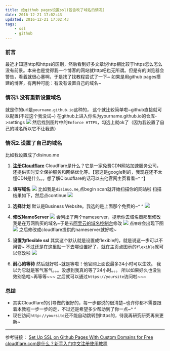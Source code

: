 ```yaml
---
title: 给github pages设置ssl(包含改了域名的情况)
date: 2016-12-21 17:02:43
updated: 2016-12-21 17:02:43
tags:
    - ssl
    - github
---
```

### 前言
最近才知道http和https的区别，然后看到好多文章说http相比较于https怎么怎么没有前景。本来也是觉得我一个博客的网站就http吧也无所谓。但是有的浏览器会警告，看着就很心塞啊，于是找了找教程尝试了一下~
如果是用github pages搭建的博客，有两种可能：有没有设置自己的域名~
<!-- more -->
### 情况1.没有重新设置域名
就是你的url是`yourname.github.io`这种的，
这个就比较简单啦~github直接就可以配置(不过这个我没试~)
在github上进入你名为yourname.github.io的仓库->settings
![](/image/2016-12-21-github_pages_setup_ssl/github.png)
然后找到图片中的`Enforce HTTPS`，勾选上就ok了（因为我设置了自己的域名所以它不让我选）
### 情况2.设置了自己的域名
比如我设置成了disinuo.me
1.  **[注册Cloudflare](https://www.cloudflare.com/a/login)**
  Cloudflare是什么？它是一家免费CDN网站加速服务公司，还提供实时安全保护服务和网络优化等。【恩这是google到的，我现在还不太懂CDN是什么。。想了解Cloudflare的话可以去他官网主页看看~^ ^】
2.  **填写域名**
![](/image/2016-12-21-github_pages_setup_ssl/0.png)
比如我是`disinuo.me`,点begin scan就开始扫描你的网站啦
扫描结果如下，然后点continue
![](/image/2016-12-21-github_pages_setup_ssl/1.png)
3.  **选择计划**
默认是Business Website。我选的是上面那个免费的~^ ^
![](/image/2016-12-21-github_pages_setup_ssl/2.png)

4.  **修改NameServer**
![](/image/2016-12-21-github_pages_setup_ssl/3.png)
会列出了两个nameserver，提示你去域名商那里修改
我是在万网购买的域名~于是去[阿里云的域名控制台](https://netcn.console.aliyun.com/core/domain/list)修改
![](/image/2016-12-21-github_pages_setup_ssl/4.png)
点`管理`会出现下图
![](/image/2016-12-21-github_pages_setup_ssl/5.png)
之后修改成cloudflare提供的nameserver就好啦~
5.  **设置为flexible ssl**
其实这个默认就是设置成flexible的，就是说这一步可以不用管~
不过还是在这里贴一下去哪设置好了，就在主页点图示的`flexible`就可以修改啦
![](/image/2016-12-21-github_pages_setup_ssl/6.png)
6.  **耐心的等待**
然后就好啦~就是等啦！他官网上面说最多24小时可以生效。
我以为它就是客气客气。。。没想到我真的等了24小时。。。
所以如果好久也没生效别急哈~再等等~~~
之后就可以通过`https://yoursite`访问啦~~~
### 总结
- 其实Cloudflare的引导做的很好的，每一步都说的很清楚~也许你都不需要跟着本教程一步一步的走，不过还是希望多少帮助到了你一点~^ ^
- 现在访问`http://yoursite`还不能自动跳转到https的，待我再研究研究再来更新~
*************
参考链接：
[Set Up SSL on Github Pages With Custom Domains for Free ](https://sheharyar.me/blog/free-ssl-for-github-pages-with-custom-domains/)
[cloudflare.com是什么？新手入门中文注册使用教程](http://www.xujiahua.com/4680.html)
